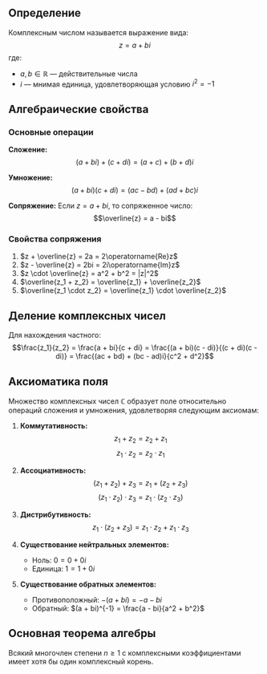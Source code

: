 ## Определение

Комплексным числом называется выражение вида:
$$z = a + bi$$
где:
- $a, b \in \mathbb{R}$ — действительные числа
- $i$ — мнимая единица, удовлетворяющая условию $i^2 = -1$

## Алгебраические свойства

### Основные операции

**Сложение:**
$$(a + bi) + (c + di) = (a + c) + (b + d)i$$

**Умножение:**
$$(a + bi)(c + di) = (ac - bd) + (ad + bc)i$$

**Сопряжение:**
Если $z = a + bi$, то сопряженное число:
$$\overline{z} = a - bi$$

### Свойства сопряжения

1. $z + \overline{z} = 2a = 2\operatorname{Re}z$
2. $z - \overline{z} = 2bi = 2i\operatorname{Im}z$
3. $z \cdot \overline{z} = a^2 + b^2 = |z|^2$
4. $\overline{z_1 + z_2} = \overline{z_1} + \overline{z_2}$
5. $\overline{z_1 \cdot z_2} = \overline{z_1} \cdot \overline{z_2}$

## Деление комплексных чисел

Для нахождения частного:
$$\frac{z_1}{z_2} = \frac{a + bi}{c + di} = \frac{(a + bi)(c - di)}{(c + di)(c - di)} = \frac{(ac + bd) + (bc - ad)i}{c^2 + d^2}$$



## Аксиоматика поля

Множество комплексных чисел $\mathbb{C}$ образует поле относительно операций сложения и умножения, удовлетворяя следующим аксиомам:

1. **Коммутативность:** 
   $$z_1 + z_2 = z_2 + z_1$$
   $$z_1 \cdot z_2 = z_2 \cdot z_1$$

2. **Ассоциативность:**
   $$(z_1 + z_2) + z_3 = z_1 + (z_2 + z_3)$$
   $$(z_1 \cdot z_2) \cdot z_3 = z_1 \cdot (z_2 \cdot z_3)$$

3. **Дистрибутивность:**
   $$z_1 \cdot (z_2 + z_3) = z_1 \cdot z_2 + z_1 \cdot z_3$$

4. **Существование нейтральных элементов:**
   - Ноль: $0 = 0 + 0i$
   - Единица: $1 = 1 + 0i$

5. **Существование обратных элементов:**
   - Противоположный: $-(a + bi) = -a - bi$
   - Обратный: $(a + bi)^{-1} = \frac{a - bi}{a^2 + b^2}$

## Основная теорема алгебры

Всякий многочлен степени $n \geq 1$ с комплексными коэффициентами имеет хотя бы один комплексный корень.